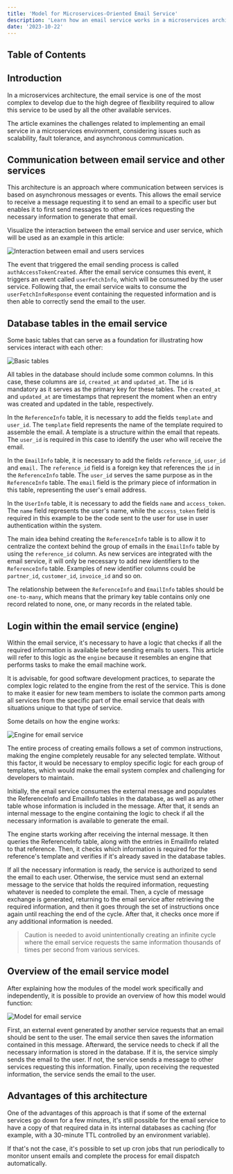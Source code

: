 ```yaml
---
title: 'Model for Microservices-Oriented Email Service'
description: 'Learn how an email service works in a microservices architecture.'
date: '2023-10-22'
---
```


## Table of Contents

## Introduction

In a microservices architecture, the email service is one of the most complex to develop due to the high degree of flexibility required to allow this service to be used by all the other available services.

The article examines the challenges related to implementing an email service in a microservices environment, considering issues such as scalability, fault tolerance, and asynchronous communication.

## Communication between email service and other services

This architecture is an approach where communication between services is based on asynchronous messages or events. This allows the email service to receive a message requesting it to send an email to a specific user but enables it to first send messages to other services requesting the necessary information to generate that email.

Visualize the interaction between the email service and user service, which will be used as an example in this article:

![Interaction between email and users services](/images/model-for-microservices-oriented-email-service/interaction-email-users.jpg)

The event that triggered the email sending process is called `authAccessTokenCreated`. After the email service consumes this event, it triggers an event called `userFetchInfo`, which will be consumed by the user service. Following that, the email service waits to consume the `userFetchInfoResponse` event containing the requested information and is then able to correctly send the email to the user.

## Database tables in the email service

Some basic tables that can serve as a foundation for illustrating how services interact with each other:

![Basic tables](/images/model-for-microservices-oriented-email-service/basic-tables.jpg)

All tables in the database should include some common columns. In this case, these columns are `id`, `created_at` and `updated_at`. The `id` is mandatory as it serves as the primary key for these tables. The `created_at` and `updated_at` are timestamps that represent the moment when an entry was created and updated in the table, respectively.

In the `ReferenceInfo` table, it is necessary to add the fields `template` and `user_id`. The `template` field represents the name of the template required to assemble the email. A template is a structure within the email that repeats. The `user_id` is required in this case to identify the user who will receive the email.

In the `EmailInfo` table, it is necessary to add the fields `reference_id`, `user_id` and `email.` The `reference_id` field is a foreign key that references the `id` in the `ReferenceInfo` table. The `user_id` serves the same purpose as in the `ReferenceInfo` table. The `email` field is the primary piece of information in this table, representing the user's email address.

In the `UserInfo` table, it is necessary to add the fields `name` and `access_token`. The `name` field represents the user's name, while the `access_token` field is required in this example to be the code sent to the user for use in user authentication within the system.

The main idea behind creating the `ReferenceInfo` table is to allow it to centralize the context behind the group of emails in the `EmailInfo` table by using the `reference_id` column. As new services are integrated with the email service, it will only be necessary to add new identifiers to the `ReferenceInfo` table. Examples of new identifier columns could be `partner_id`, `customer_id`, `invoice_id` and so on.

The relationship between the `ReferenceInfo` and `EmailInfo` tables should be `one-to-many`, which means that the primary key table contains only one record related to none, one, or many records in the related table.

## Login within the email service (engine)

Within the email service, it's necessary to have a logic that checks if all the required information is available before sending emails to users. This article will refer to this logic as the `engine` because it resembles an engine that performs tasks to make the email machine work.

It is advisable, for good software development practices, to separate the complex logic related to the engine from the rest of the service. This is done to make it easier for new team members to isolate the common parts among all services from the specific part of the email service that deals with situations unique to that type of service.

Some details on how the engine works:

![Engine for email service](/images/model-for-microservices-oriented-email-service/engine-email.jpg)

The entire process of creating emails follows a set of common instructions, making the engine completely reusable for any selected template. Without this factor, it would be necessary to employ specific logic for each group of templates, which would make the email system complex and challenging for developers to maintain.

Initially, the email service consumes the external message and populates the ReferenceInfo and EmailInfo tables in the database, as well as any other table whose information is included in the message. After that, it sends an internal message to the engine containing the logic to check if all the necessary information is available to generate the email.

The engine starts working after receiving the internal message. It then queries the ReferenceInfo table, along with the entries in EmailInfo related to that reference. Then, it checks which information is required for the reference's template and verifies if it's already saved in the database tables.

If all the necessary information is ready, the service is authorized to send the email to each user. Otherwise, the service must send an external message to the service that holds the required information, requesting whatever is needed to complete the email. Then, a cycle of message exchange is generated, returning to the email service after retrieving the required information, and then it goes through the set of instructions once again until reaching the end of the cycle. After that, it checks once more if any additional information is needed.

> Caution is needed to avoid unintentionally creating an infinite cycle where the email service requests the same information thousands of times per second from various services.

## Overview of the email service model

After explaining how the modules of the model work specifically and independently, it is possible to provide an overview of how this model would function:

![Model for email service](/images/model-for-microservices-oriented-email-service/model-email.jpg)

First, an external event generated by another service requests that an email should be sent to the user. The email service then saves the information contained in this message. Afterward, the service needs to check if all the necessary information is stored in the database. If it is, the service simply sends the email to the user. If not, the service sends a message to other services requesting this information. Finally, upon receiving the requested information, the service sends the email to the user.

## Advantages of this architecture

One of the advantages of this approach is that if some of the external services go down for a few minutes, it's still possible for the email service to have a copy of that required data in its internal databases as caching (for example, with a 30-minute TTL controlled by an environment variable).

If that's not the case, it's possible to set up cron jobs that run periodically to monitor unsent emails and complete the process for email dispatch automatically.
